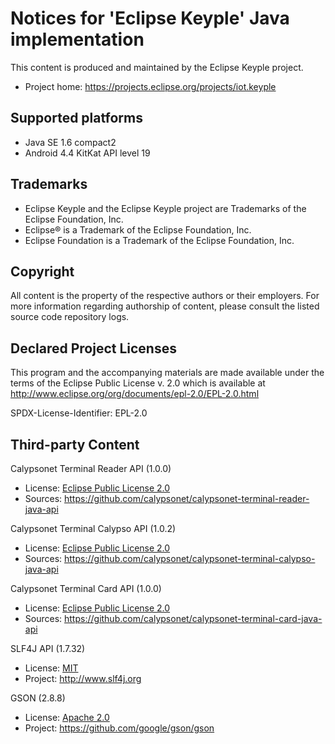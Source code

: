 # Notices for 'Eclipse Keyple' Java implementation

This content is produced and maintained by the Eclipse Keyple project.

* Project home: https://projects.eclipse.org/projects/iot.keyple
 
## Supported platforms

* Java SE 1.6 compact2
* Android 4.4 KitKat API level 19

## Trademarks
 
* Eclipse Keyple and the Eclipse Keyple project are Trademarks of the Eclipse Foundation, Inc.
* Eclipse® is a Trademark of the Eclipse Foundation, Inc.
* Eclipse Foundation is a Trademark of the Eclipse Foundation, Inc.
 
## Copyright

All content is the property of the respective authors or their employers.
For more information regarding authorship of content, please consult the
listed source code repository logs.

## Declared Project Licenses

This program and the accompanying materials are made available under the terms
of the Eclipse Public License v. 2.0 which is available at
http://www.eclipse.org/org/documents/epl-2.0/EPL-2.0.html

SPDX-License-Identifier: EPL-2.0
   
## Third-party Content

Calypsonet Terminal Reader API (1.0.0)

* License: [Eclipse Public License 2.0](http://www.eclipse.org/legal/epl-2.0)
* Sources: https://github.com/calypsonet/calypsonet-terminal-reader-java-api

Calypsonet Terminal Calypso API (1.0.2)

* License: [Eclipse Public License 2.0](http://www.eclipse.org/legal/epl-2.0)
* Sources: https://github.com/calypsonet/calypsonet-terminal-calypso-java-api

Calypsonet Terminal Card API (1.0.0)

* License: [Eclipse Public License 2.0](http://www.eclipse.org/legal/epl-2.0)
* Sources: https://github.com/calypsonet/calypsonet-terminal-card-java-api

SLF4J API (1.7.32)

* License: [MIT](https://spdx.org/licenses/MIT.html)
* Project: http://www.slf4j.org

GSON (2.8.8)

* License: [Apache 2.0](https://www.apache.org/licenses/LICENSE-2.0.txt)
* Project: https://github.com/google/gson/gson